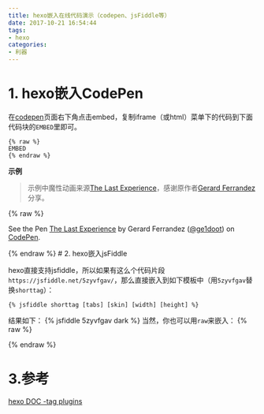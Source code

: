 ```yaml
---
title: hexo嵌入在线代码演示（codepen、jsFiddle等）
date: 2017-10-21 16:54:44
tags:
- hexo
categories:
- 利器
---
```

# 1. hexo嵌入CodePen

在[codepen](https://codepen.io)页面右下角点击embed，复制iframe（或html）菜单下的代码到下面代码块的`EMBED`里即可。

```
{% raw %}
EMBED
{% endraw %}
```
**示例**

>示例中魔性动画来源[The Last Experience](https://codepen.io/ge1doot/pen/LkdOwj)，感谢原作者[Gerard Ferrandez](https://codepen.io/ge1doot/)分享。

{% raw %}
<p data-height="265" data-theme-id="dark" data-slug-hash="LkdOwj" data-default-tab="js,result" data-user="ge1doot" data-embed-version="2" data-pen-title="The Last Experience" data-preview="true" class="codepen">See the Pen <a href="https://codepen.io/ge1doot/pen/LkdOwj/">The Last Experience</a> by Gerard Ferrandez (<a href="https://codepen.io/ge1doot">@ge1doot</a>) on <a href="https://codepen.io">CodePen</a>.</p>
<script async src="https://production-assets.codepen.io/assets/embed/ei.js"></script>
{% endraw %}
<!-- more -->
# 2. hexo嵌入jsFiddle

hexo直接支持jsfiddle，所以如果有这么个代码片段`https://jsfiddle.net/5zyvfgav/`，那么直接嵌入到如下模板中（用`5zyvfgav`替换`shorttag`）：

```
{% jsfiddle shorttag [tabs] [skin] [width] [height] %}

```
结果如下：
{% jsfiddle 5zyvfgav dark %}
当然，你也可以用`raw`来嵌入：
{% raw %}
<script async src="//jsfiddle.net/5zyvfgav/embed/js,html,css,result/dark/"></script>
{% endraw %}

# 3.参考
[hexo DOC -tag plugins](https://hexo.io/docs/tag-plugins.html)